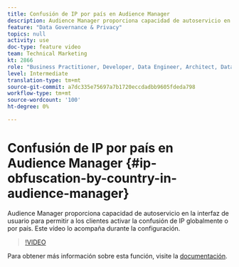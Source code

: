 ```yaml
---
title: Confusión de IP por país en Audience Manager
description: Audience Manager proporciona capacidad de autoservicio en la interfaz de usuario para permitir a los clientes activar la confusión de IP globalmente o por país. Este vídeo lo acompaña durante la configuración.
feature: "Data Governance & Privacy"
topics: null
activity: use
doc-type: feature video
team: Technical Marketing
kt: 2866
role: "Business Practitioner, Developer, Data Engineer, Architect, Data Architect, Administrator, Leader"
level: Intermediate
translation-type: tm+mt
source-git-commit: a7dc335e75697a7b1720eccdadbb9605fdeda798
workflow-type: tm+mt
source-wordcount: '100'
ht-degree: 0%

---
```



# Confusión de IP por país en Audience Manager {#ip-obfuscation-by-country-in-audience-manager}

Audience Manager proporciona capacidad de autoservicio en la interfaz de usuario para permitir a los clientes activar la confusión de IP globalmente o por país. Este vídeo lo acompaña durante la configuración.

>[!VIDEO](https://video.tv.adobe.com/v/27218/?quality=9)

Para obtener más información sobre esta función, visite la [documentación](https://experiencecloud.adobe.com/resources/help/en_US/aam/ip-obfuscation.html).
